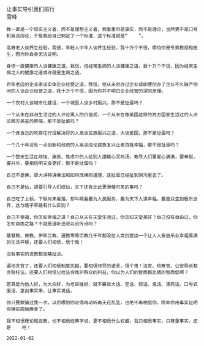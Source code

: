 让事实导引我们前行    
雪峰

    我一直是一个现实主义者，而不是理想主义者，我看重的是事实，而不是理论，当然更不是口号和高谈阔论，于是我给自己制定了一个标准，这个标准就是“    ”。

    高寿老人谈养生经验，我信，年轻人中年人谈养生经验，我十万个不信，哪怕你是专家教授和医生，因为你自身无法证明。

    身体一直健康的人谈健康之道，我信，但经常生病的人谈健康之道，我十万个不信，因为经常生病之人的健康之道或许就是生病之道。

    百年老店的企业家谈实体企业经营之道，我信，但从未创办过企业或即便创办了企业不久破产倒闭的人谈企业经营之道，我十万个不信，因为你并不明白企业经营的深刻原理。

    一个农村人谈城市化建设，一个城里人谈乡村振兴，那不是扯蛋吗？

    一个从未在非洲生活过的人评论黑人的价值观，一个从未在像美国这样的西方国家生活过的人评论西方民主的弊端，那不是扯蛋吗？

    一个连自己的吃穿住行没解决好的人高谈民族振兴之道，大谈爱国，那不是扯蛋吗？

    一个几十年没有一点创新和政绩的人高谈阔论民族复兴让老百姓幸福，那不是扯蛋吗？

    一个整天生活在烦恼、痛苦、焦虑中的人给别人灌输心灵鸡汤，教导人们要爱心满满，要奉献，要升华，要相信明天会更好，那不是扯蛋吗？

    自己不是佛，却大讲特讲佛法和如何成佛的道理，这扯蛋已经扯到阴沟里去了。

    自己不是仙，却要引导人们成仙，天下还有比此更滑稽可笑的事吗？

    自己吃了上顿，下顿尚未着落，却叫喊着要为人民服务，要为天下人谋幸福，要度众生到极乐世界，这与瞎子带路有什么区别？

    自己不幸福，你怎知幸福之道？自己从未在天堂生活过，你怎知天堂美好？自己没有自由过，你怎知自由之路？不就是道听途说以讹传讹吗？

    基督教、佛教、伊斯兰教、道教等等宗教几千年都没给人类创建出一个让人人安居乐业幸福美满的生活样板，还要人们相信，信个鬼！

    没有事实的说教都是瞎扯淡。

    遍地贪官了，还要人们相信制度优越，要相信领导的诺言，信个鬼！法官、检察官、公安局长都贪赃枉法，还要人们相信公检法会维护群众的利益，你以为人们的智商都比猪的智商低啊？

    若真是为他人好，为大众好，为老百姓好，就不要说大话、空话、假话、鬼话、漂亮话、口号式废话，拿出事实来，让事实说话。

    你只要欺骗过我一次，以后哪怕你说得再动听再天花乱坠，也绝不再相信你，除非你用事实证明你确实脱胎换骨了。

    我不相信理论和说教，也不相信经典学说，更不相信什么权威，我只相信事实，只尊重事实，还是    吧！

    2022-01-02




